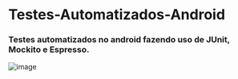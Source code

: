 # Testes-Automatizados-Android
### Testes automatizados no android fazendo uso de JUnit, Mockito e Espresso.
![image](https://user-images.githubusercontent.com/70979408/180537588-278fb4c1-7238-480f-82be-8e2ff2e4c346.png)
